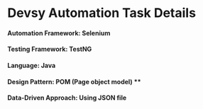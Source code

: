 # Devsy Automation Task Details
#### Automation Framework: Selenium
#### Testing Framework: TestNG
#### Language: Java 
#### Design Pattern: POM (Page object model) **
#### Data-Driven Approach: Using JSON file
